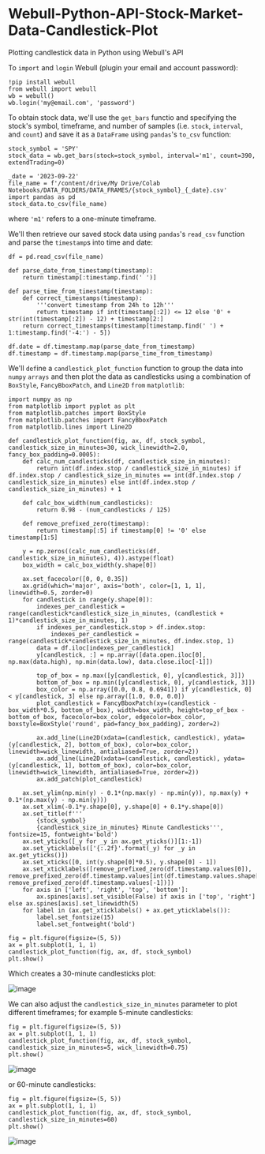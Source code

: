 # Webull-Python-API-Stock-Market-Data-Candlestick-Plot
Plotting candlestick data in Python using Webull's API


To `import` and `login` Webull (plugin your email and account password):

    !pip install webull
    from webull import webull
    wb = webull()
    wb.login('my@email.com', 'password')

To obtain stock data, we'll use the `get_bars` functio and specifying the stock's symbol, timeframe, and number of samples (i.e. `stock`, `interval`, and `count`) and save it as a `DataFrame` using `pandas`'s `to_csv` function:

    stock_symbol = 'SPY'
    stock_data = wb.get_bars(stock=stock_symbol, interval='m1', count=390, extendTrading=0)

    _date = '2023-09-22'
    file_name = f'/content/drive/My Drive/Colab Notebooks/DATA_FOLDERS/DATA_FRAMES/{stock_symbol}_{_date}.csv'
    import pandas as pd
    stock_data.to_csv(file_name)

where `'m1'` refers to a one-minute timeframe.

We'll then retrieve our saved stock data using `pandas`'s `read_csv` function and parse the `timestamp`s into time and date:

    df = pd.read_csv(file_name)
    
    def parse_date_from_timestamp(timestamp):
        return timestamp[:timestamp.find(' ')]
    
    def parse_time_from_timestamp(timestamp):
        def correct_timestamps(timestamp):
            '''convert timestamp from 24h to 12h'''
            return timestamp if int(timestamp[:2]) <= 12 else '0' + str(int(timestamp[:2]) - 12) + timestamp[2:]
        return correct_timestamps(timestamp[timestamp.find(' ') + 1:timestamp.find('-4:') - 5])
    
    df.date = df.timestamp.map(parse_date_from_timestamp)
    df.timestamp = df.timestamp.map(parse_time_from_timestamp)

We'll `def`ine a `candlestick_plot_function` function to group the data into `numpy` `arrays` and then plot the data as candlesticks using a combination of `BoxStyle`, `FancyBboxPatch`, and `Line2D` `from` `matplotlib`:

    import numpy as np
    from matplotlib import pyplot as plt
    from matplotlib.patches import BoxStyle
    from matplotlib.patches import FancyBboxPatch
    from matplotlib.lines import Line2D

    def candlestick_plot_function(fig, ax, df, stock_symbol, candlestick_size_in_minutes=30, wick_linewidth=2.0, fancy_box_padding=0.0005):
        def calc_num_candlesticks(df, candlestick_size_in_minutes):
            return int(df.index.stop / candlestick_size_in_minutes) if df.index.stop / candlestick_size_in_minutes == int(df.index.stop / candlestick_size_in_minutes) else int(df.index.stop / candlestick_size_in_minutes) + 1
    
        def calc_box_width(num_candlesticks):
            return 0.98 - (num_candlesticks / 125)
    
        def remove_prefixed_zero(timestamp):
            return timestamp[:5] if timestamp[0] != '0' else timestamp[1:5]
    
        y = np.zeros((calc_num_candlesticks(df, candlestick_size_in_minutes), 4)).astype(float)
        box_width = calc_box_width(y.shape[0])

        ax.set_facecolor([0, 0, 0.35])
        ax.grid(which='major', axis='both', color=[1, 1, 1], linewidth=0.5, zorder=0)
        for candlestick in range(y.shape[0]):
            indexes_per_candlestick = range(candlestick*candlestick_size_in_minutes, (candlestick + 1)*candlestick_size_in_minutes, 1)
            if indexes_per_candlestick.stop > df.index.stop:
                indexes_per_candlestick = range(candlestick*candlestick_size_in_minutes, df.index.stop, 1)
            data = df.iloc[indexes_per_candlestick]
            y[candlestick, :] = np.array([data.open.iloc[0], np.max(data.high), np.min(data.low), data.close.iloc[-1]])
    
            top_of_box = np.max([y[candlestick, 0], y[candlestick, 3]])
            bottom_of_box = np.min([y[candlestick, 0], y[candlestick, 3]])
            box_color = np.array([0.0, 0.8, 0.6941]) if y[candlestick, 0] < y[candlestick, 3] else np.array([1.0, 0.0, 0.0])
            plot_candlestick = FancyBboxPatch(xy=(candlestick - box_width*0.5, bottom_of_box), width=box_width, height=top_of_box - bottom_of_box, facecolor=box_color, edgecolor=box_color, boxstyle=BoxStyle('round', pad=fancy_box_padding), zorder=2)
    
            ax.add_line(Line2D(xdata=(candlestick, candlestick), ydata=(y[candlestick, 2], bottom_of_box), color=box_color, linewidth=wick_linewidth, antialiased=True, zorder=2))
            ax.add_line(Line2D(xdata=(candlestick, candlestick), ydata=(y[candlestick, 1], bottom_of_box), color=box_color, linewidth=wick_linewidth, antialiased=True, zorder=2))
            ax.add_patch(plot_candlestick)

        ax.set_ylim(np.min(y) - 0.1*(np.max(y) - np.min(y)), np.max(y) + 0.1*(np.max(y) - np.min(y)))
        ax.set_xlim(-0.1*y.shape[0], y.shape[0] + 0.1*y.shape[0])
        ax.set_title(f'''
            {stock_symbol}
            {candlestick_size_in_minutes} Minute Candlesticks''', fontsize=15, fontweight='bold')
        ax.set_yticks([_y for _y in ax.get_yticks()][1:-1])
        ax.set_yticklabels(['{:.2f}'.format(_y) for _y in ax.get_yticks()])
        ax.set_xticks([0, int(y.shape[0]*0.5), y.shape[0] - 1])
        ax.set_xticklabels([remove_prefixed_zero(df.timestamp.values[0]), remove_prefixed_zero(df.timestamp.values[int(df.timestamp.values.shape[0]*0.5)]), remove_prefixed_zero(df.timestamp.values[-1])])
        for axis in ['left', 'right', 'top', 'bottom']:
            ax.spines[axis].set_visible(False) if axis in ['top', 'right'] else ax.spines[axis].set_linewidth(5)
        for label in (ax.get_xticklabels() + ax.get_yticklabels()):
            label.set_fontsize(15)
            label.set_fontweight('bold')
    
    fig = plt.figure(figsize=(5, 5))
    ax = plt.subplot(1, 1, 1)
    candlestick_plot_function(fig, ax, df, stock_symbol)
    plt.show()

Which creates a 30-minute candlesticks plot:

![image](https://github.com/OriYarden/Webull-Python-API-Stock-Market-Data-Candlestick-Plot/assets/137197657/3a211deb-93d8-4b6c-a5f0-a155a33020de)

We can also adjust the `candlestick_size_in_minutes` parameter to plot different timeframes; for example 5-minute candlesticks:

    fig = plt.figure(figsize=(5, 5))
    ax = plt.subplot(1, 1, 1)
    candlestick_plot_function(fig, ax, df, stock_symbol, candlestick_size_in_minutes=5, wick_linewidth=0.75)
    plt.show()

![image](https://github.com/OriYarden/Webull-Python-API-Stock-Market-Data-Candlestick-Plot/assets/137197657/07f014a8-a88f-4474-ba24-d507ce629aef)


or 60-minute candlesticks:

    fig = plt.figure(figsize=(5, 5))
    ax = plt.subplot(1, 1, 1)
    candlestick_plot_function(fig, ax, df, stock_symbol, candlestick_size_in_minutes=60)
    plt.show()


![image](https://github.com/OriYarden/Webull-Python-API-Stock-Market-Data-Candlestick-Plot/assets/137197657/1524f528-9fa0-45aa-9935-97df6734d343)

